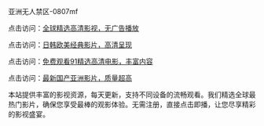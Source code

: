 亚洲无人禁区-0807mf

点击访问：<a href="https://heiliaoxqkkct.pages.dev">全球精选高清影视，无广告播放</a>

点击访问：<a href="https://heiliaoxwd5i8.pages.dev">日韩欧美经典影片，高清呈现</a>

点击访问：<a href="https://heiliaowt0d7p.pages.dev">免费观看91精选高清电影，丰富内容</a>

点击访问：<a href="https://heiliaoga6s9v.pages.dev">最新国产亚洲影片，质量超高</a>

本站提供丰富的影视资源，每天更新，支持不同设备的流畅观看。我们精选全球最热门影片，确保您享受最棒的观影体验。无需注册，直接点击即播，让您尽享精彩的影视盛宴。

<span style="display:none;">[Canonical link](https://github.com/qs20250708/qs20250708 ）</span>
